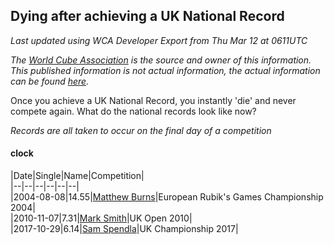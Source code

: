 ## Dying after achieving a UK National Record 

*Last updated using WCA Developer Export from Thu Mar 12 at 0611UTC*

*The [World Cube Association](https://www.worldcubeassociation.org) is the source and owner of this information. This published information is not actual information, the actual information can be found [here](https://www.worldcubeassociation.org/results).*

Once you achieve a UK National Record, you instantly 'die' and never compete again. What do the national records look like now?

*Records are all taken to occur on the final day of a competition*

#### clock

|Date|Single|Name|Competition|  
|--|--|--|--|--|--|  
|2004-08-08|14.55|[Matthew Burns](https://www.worldcubeassociation.org/persons/2004BURN01)|European Rubik's Games Championship 2004|  
|2010-11-07|7.31|[Mark Smith](https://www.worldcubeassociation.org/persons/2009SMIT06)|UK Open 2010|  
|2017-10-29|6.14|[Sam Spendla](https://www.worldcubeassociation.org/persons/2015SPEN01)|UK Championship 2017|  
